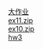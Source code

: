 [大作业](./final/)
<br /><a href="/files/ex11.zip" download>ex11.zip </a>
<br /><a href="/files/ex10.zip" download>ex10.zip </a><br />
[hw3](./hw3/)